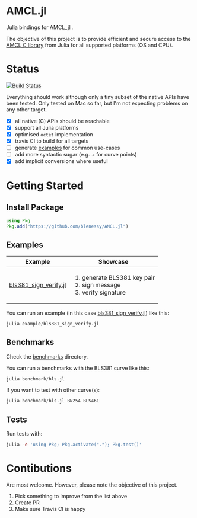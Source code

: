 # AMCL.jl

Julia bindings for AMCL_jll.

The objective of this project is to provide efficient and secure access to the
[AMCL C library](https://github.com/apache/incubator-milagro-crypto-c) from Julia for all supported platforms (OS and CPU).

# Status

[![Build Status](https://travis-ci.com/blenessy/AMCL.jl.svg?branch=master)](https://travis-ci.com/blenessy/AMCL.jl)

Everything should work although only a tiny subset of the native APIs have been tested.
Only tested on Mac so far, but I'm not expecting problems on any other target.

- [x] all native (C) APIs should be reachable
- [x] support all Julia platforms
- [x] optimised `octet` implementation
- [x] travis CI to build for all targets
- [ ] generate [examples](./example/) for common use-cases
- [ ] add more syntactic sugar (e.g. + for curve points)
- [x] add implicit conversions where useful

# Getting Started

## Install Package

```julia
using Pkg
Pkg.add("https://github.com/blenessy/AMCL.jl")
```

## Examples

Example | Showcase
--- | --- 
[bls381_sign_verify.jl](./example/bls381_sign_verify.jl) | <ol><li>generate BLS381 key pair</li><li>sign message</li><li>verify signature</li></ol>

You can run an example (in this case [bls381_sign_verify.jl](./example/bls381_sign_verify.jl)) like this:

```julia
julia example/bls381_sign_verify.jl
```

## Benchmarks

Check the [benchmarks](./benchmark/) directory.

You can run a benchmarks with the BLS381 curve like this:

```julia
julia benchmark/bls.jl
```

If you want to test with other curve(s):

```julia
julia benchmark/bls.jl BN254 BLS461
```

## Tests

Run tests with:

```julia
julia -e 'using Pkg; Pkg.activate("."); Pkg.test()'
```

# Contibutions

Are most welcome. However, please note the objective of this project.

1. Pick something to improve from the list above
1. Create PR
1. Make sure Travis CI is happy
